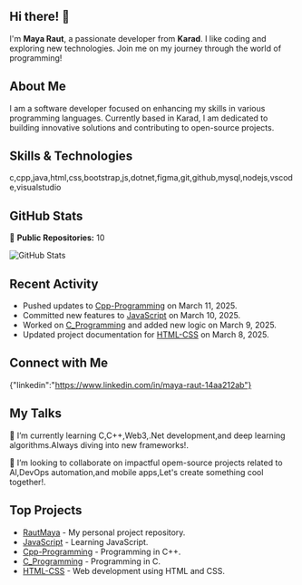 ## Hi there! 👋

I'm **Maya Raut**, a passionate developer from **Karad**. I like coding and exploring new technologies. Join me on my journey through the world of programming!

## About Me

I am a  software developer focused on enhancing my skills in various programming languages. Currently based in Karad, I am dedicated to building innovative solutions and contributing to open-source projects.

## Skills & Technologies

c,cpp,java,html,css,bootstrap,js,dotnet,figma,git,github,mysql,nodejs,vscode,visualstudio

## GitHub Stats

🔹 **Public Repositories:** 10  

![GitHub Stats](https://github-readme-stats.vercel.app/api?username=RautMaya&show_icons=true&theme=radical)

## Recent Activity

- Pushed updates to [Cpp-Programming](https://github.com/RautMaya/Cpp-Programming) on March 11, 2025.
- Committed new features to [JavaScript](https://github.com/RautMaya/JavaScript) on March 10, 2025.
- Worked on [C_Programming](https://github.com/RautMaya/C_Programming) and added new logic on March 9, 2025.
- Updated project documentation for [HTML-CSS](https://github.com/RautMaya/HTML-CSS) on March 8, 2025.

## Connect with Me

{"linkedin":"https://www.linkedin.com/in/maya-raut-14aa212ab"}

## My Talks

🌱 I’m currently learning C,C++,Web3,.Net development,and deep learning algorithms.Always diving into new frameworks!.

💞️ I’m looking to collaborate on impactful opem-source projects related to Al,DevOps automation,and mobile apps,Let's create something cool together!.

## Top Projects

- [RautMaya](https://github.com/RautMaya/RautMaya) - My personal project repository.
- [JavaScript](https://github.com/RautMaya/JavaScript) - Learning JavaScript.
- [Cpp-Programming](https://github.com/RautMaya/Cpp-Programming) - Programming in C++.
- [C_Programming](https://github.com/RautMaya/C_Programming) - Programming in C.
- [HTML-CSS](https://github.com/RautMaya/HTML-CSS) - Web development using HTML and CSS.
